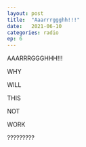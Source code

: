 ```yaml
---
layout: post
title:  "Aaarrrggghh!!!"
date:   2021-06-10
categories: radio
ep: 6
---
```

AAARRRGGGHHH!!!
<!--end_preview-->

WHY

WILL

THIS

NOT

WORK

?????????